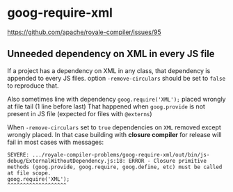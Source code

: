 goog-require-xml
================

https://github.com/apache/royale-compiler/issues/95

Unneeded dependency on XML in every JS file
-------------------------------------------

If a project has a dependency on XML in any class, that dependency is appended to every JS files.
option `-remove-circulars` should be set to `false` to reproduce that.

Also sometimes line with dependency `goog.require('XML');` placed wrongly at file tail (1 line before last)
That happened when `goog.provide` is not present in JS file (expected for files with `@externs`)

When `-remove-circulars` set to `true` dependencies on `XML` removed except wrongly placed.
In that case building with **closure compiler** for release will fail in most cases with messages:

```
SEVERE: .../royale-compiler-problems/goog-require-xml/out/bin/js-debug/ExternalWithoutDependency.js:18: ERROR - Closure primitive methods (goog.provide, goog.require, goog.define, etc) must be called  at file scope.
goog.require('XML');
^^^^^^^^^^^^^^^^^^^
```
